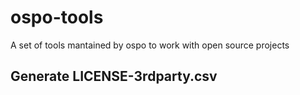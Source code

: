 # ospo-tools
A set of tools mantained by ospo to work with open source projects

## Generate LICENSE-3rdparty.csv

